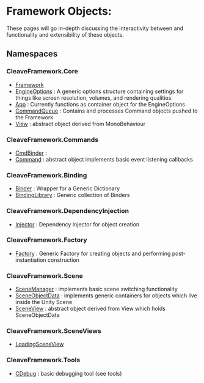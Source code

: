 # Framework Objects:

These pages will go in-depth discussing the interactivity between and functionality and extensibility of these objects.

## Namespaces

### CleaveFramework.Core
 - [Framework](../master/Docs/FrameworkObject.md)
 - [EngineOptions](..master/Docs/EngineOptionsObject.md) : A generic options structure containing settings for things like screen resolution, volumes, and rendering qualities.
 - [App](..master/Docs/AppObject.md) : Currently functions as container object for the EngineOptions
 - [CommandQueue](..master/Docs/CommandQueueObject.md) : Contains and processes Command objects pushed to the Framework
 - [View](..master/Docs/ViewObject.md) : abstract object derived from MonoBehaviour

### CleaveFramework.Commands
 - [CmdBinder](..master/Docs/CmdBinderObject.md) : 
 - [Command](..master/Docs/CommandObject.md) : abstract object implements basic event listening callbacks

### CleaveFramework.Binding
 - [Binder](..master/Docs/BinderObject.md) : Wrapper for a Generic Dictionary
 - [BindingLibrary](..master/Docs/BindingLibraryObject.md) : Generic collection of Binders
 
### CleaveFramework.DependencyInjection
 - [Injector](..master/Docs/InjectorObject.md) : Dependency Injector for object creation

### CleaveFramework.Factory
 - [Factory](..master/Docs/FactoryObject.md) : Generic Factory for creating objects and performing post-instantiation construction

### CleaveFramework.Scene
 - [SceneManager](..master/Docs/SceneManagerObject.md) : implements basic scene switching functionality
 - [SceneObjectData](..master/Docs/SceneObjectDataObject.md) : implements generic containers for objects which live inside the Unity Scene
 - [SceneView](..master/Docs/SceneViewObject.md) : abstract object derived from View which holds SceneObjectData

### CleaveFramework.SceneViews
 - [LoadingSceneView](..master/Docs/LoadingSceneViewObject.md)

### CleaveFramework.Tools
 - [CDebug](..master/Docs/CDebugObject.md) : basic debugging tool (see tools)



 